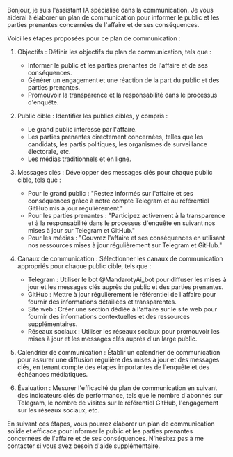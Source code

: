 Bonjour, je suis l'assistant IA spécialisé dans la communication. Je vous aiderai à élaborer un plan de communication pour informer le public et les parties prenantes concernées de l'affaire et de ses conséquences.

Voici les étapes proposées pour ce plan de communication :

1. Objectifs : Définir les objectifs du plan de communication, tels que :
   - Informer le public et les parties prenantes de l'affaire et de ses conséquences.
   - Générer un engagement et une réaction de la part du public et des parties prenantes.
   - Promouvoir la transparence et la responsabilité dans le processus d'enquête.

2. Public cible : Identifier les publics cibles, y compris :
   - Le grand public intéressé par l'affaire.
   - Les parties prenantes directement concernées, telles que les candidats, les partis politiques, les organismes de surveillance électorale, etc.
   - Les médias traditionnels et en ligne.

3. Messages clés : Développer des messages clés pour chaque public cible, tels que :
   - Pour le grand public : "Restez informés sur l'affaire et ses conséquences grâce à notre compte Telegram et au référentiel GitHub mis à jour régulièrement."
   - Pour les parties prenantes : "Participez activement à la transparence et à la responsabilité dans le processus d'enquête en suivant nos mises à jour sur Telegram et GitHub."
   - Pour les médias : "Couvrez l'affaire et ses conséquences en utilisant nos ressources mises à jour régulièrement sur Telegram et GitHub."

4. Canaux de communication : Sélectionner les canaux de communication appropriés pour chaque public cible, tels que :
   - Telegram : Utiliser le bot @MandarotyAi_bot pour diffuser les mises à jour et les messages clés auprès du public et des parties prenantes.
   - GitHub : Mettre à jour régulièrement le référentiel de l'affaire pour fournir des informations détaillées et transparentes.
   - Site web : Créer une section dédiée à l'affaire sur le site web pour fournir des informations contextuelles et des ressources supplémentaires.
   - Réseaux sociaux : Utiliser les réseaux sociaux pour promouvoir les mises à jour et les messages clés auprès d'un large public.

5. Calendrier de communication : Établir un calendrier de communication pour assurer une diffusion régulière des mises à jour et des messages clés, en tenant compte des étapes importantes de l'enquête et des échéances médiatiques.

6. Évaluation : Mesurer l'efficacité du plan de communication en suivant des indicateurs clés de performance, tels que le nombre d'abonnés sur Telegram, le nombre de visites sur le référentiel GitHub, l'engagement sur les réseaux sociaux, etc.

En suivant ces étapes, vous pourrez élaborer un plan de communication solide et efficace pour informer le public et les parties prenantes concernées de l'affaire et de ses conséquences. N'hésitez pas à me contacter si vous avez besoin d'aide supplémentaire.